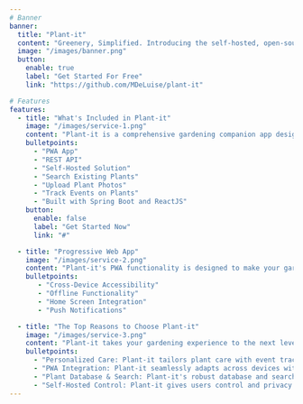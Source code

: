 ```yaml
---
# Banner
banner:
  title: "Plant-it"
  content: "Greenery, Simplified. Introducing the self-hosted, open-source gardening app that redefines plant care. Stay on top of watering schedules, capture the beauty of your plants through image uploads, and let your garden thrive effortlessly." 
  image: "/images/banner.png"
  button:
    enable: true
    label: "Get Started For Free"
    link: "https://github.com/MDeLuise/plant-it"

# Features
features:
  - title: "What's Included in Plant-it"
    image: "/images/service-1.png"
    content: "Plant-it is a comprehensive gardening companion app designed to simplify and enhance your plant care experience. Tailored for plant enthusiasts, this self-hosted solution provides a range of features to keep your greenery thriving. Here's what's included in Plant-it:" 
    bulletpoints:
      - "PWA App"
      - "REST API"
      - "Self-Hosted Solution"
      - "Search Existing Plants"
      - "Upload Plant Photos"
      - "Track Events on Plants"
      - "Built with Spring Boot and ReactJS"
    button:
      enable: false
      label: "Get Started Now"
      link: "#"

  - title: "Progressive Web App"
    image: "/images/service-2.png"
    content: "Plant-it's PWA functionality is designed to make your gardening journey more accessible, efficient, and enjoyable. Whether you're a casual gardener or a green-thumb enthusiast, the PWA features of Plant-it contribute to a seamless and personalized plant care experience across all your devices." 
    bulletpoints:
       - "Cross-Device Accessibility"
       - "Offline Functionality"
       - "Home Screen Integration"
       - "Push Notifications"

  - title: "The Top Reasons to Choose Plant-it"
    image: "/images/service-3.png"
    content: "Plant-it takes your gardening experience to the next level:"
    bulletpoints:
      - "Personalized Care: Plant-it tailors plant care with event tracking, schedules, and notifications for optimal growth."
      - "PWA Integration: Plant-it seamlessly adapts across devices with Progressive Web App technology, offering offline functionality."
      - "Plant Database & Search: Plant-it's robust database and search feature swiftly provide detailed plant information for all levels of gardeners."
      - "Self-Hosted Control: Plant-it gives users control and privacy with a self-hosted solution, ensuring data security and independent management."
---
```

